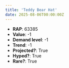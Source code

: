 ```yaml
---
title: 'Teddy Bear Hat'
date: 2025-08-06T00:00:00Z
---
```

- **RAP**: 63385
- **Value**: -1
- **Demand level**: -1
- **Trend**: -1
- **Projected?**: True
- **Hyped?**: True
- **Rare?**: True
